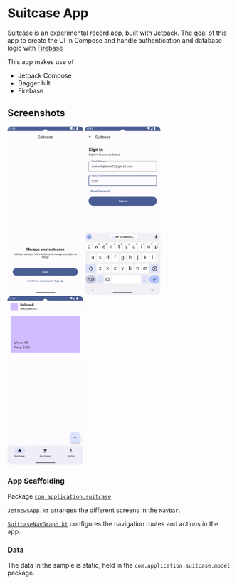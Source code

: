 # Suitcase App

Suitcase is an experimental record app, built with [Jetpack][compose]. The goal of this app to
create
the UI in Compose and handle authentication and database logic with [Firebase][]

This app makes use of

* Jetpack Compose
* Dagger hilt
* Firebase

## Screenshots

<p float="left">
    <img src="screenshots/onboarding.png" alt="Onboarding Screen" width="170">
    <img src="screenshots/sign_in.png" alt="Sign In Screen" width="170">
    <img src="screenshots/home.png" alt="Home Screen" width="170">
</p>

### App Scaffolding

Package [`com.application.suitcase`][1]

[`JetnewsApp.kt`][2] arranges the different screens in the `Navbar`.

[`SuitcaseNavGraph.kt`][3] configures the navigation routes and actions in the app.

[1]: app/src/main/java/com/application/suitcase

[2]: app/src/main/java/com/application/suitcase/SuitcaseApp.kt

[3]: app/src/main/java/com/application/suitcase/SuitcaseNavGraph.kt

### Data

The data in the sample is static, held in the `com.application.suitcase.model` package.


[compose]: https://developer.android.com/jetpack/compose

[Firebase]: https://firebase.google.com